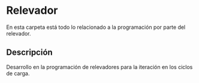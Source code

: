 # Relevador

En esta carpeta está todo lo relacionado a la programación por parte del relevador. 

## Descripción

Desarrollo en la programación de relevadores para la iteración en los ciclos de carga.

